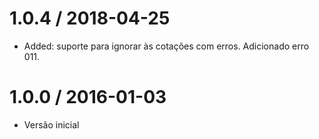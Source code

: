 1.0.4 / 2018-04-25
==================

  * Added: suporte para ignorar às cotações com erros. Adicionado erro 011.

1.0.0 / 2016-01-03
==================

  * Versão inicial